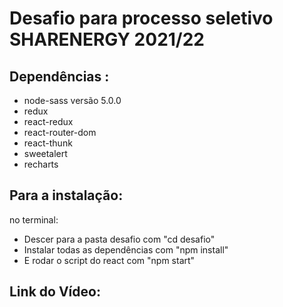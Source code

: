 # Desafio para processo seletivo SHARENERGY 2021/22

## Dependências :
  - node-sass versão 5.0.0
  - redux
  - react-redux
  - react-router-dom
  - react-thunk
  - sweetalert
  - recharts

## Para a instalação:
  no terminal: 
  - Descer para a pasta desafio com "cd desafio"
  - Instalar todas as dependências com "npm install"
  - E rodar o script do react com "npm start"

## Link do Vídeo:
<a href = ""></a>
